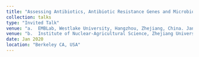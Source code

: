 ```yaml
---
title: "Assessing Antibiotics, Antibiotic Resistance Genes and Microbiome in Lettuce and Food Safety Related Consumer Preference"
collection: talks
type: "Invited Talk"
venue: "a.	EMBLab, Westlake University, Hangzhou, Zhejiang, China. January 17, 2020. Invited by Dr. Feng Ju."
venue: "b.	Institute of Nuclear-Agricultural Science, Zhejiang University, Hangzhou, Zhejiang, China. January 16, 2020. Invited by Dr. Haiyan Wang."
date: Jan 2020
location: "Berkeley CA, USA"
---
```

